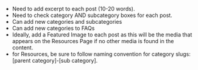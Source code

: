 - Need to add excerpt to each post (10-20 words).
- Need to check category AND subcategory boxes for each post.
- Can add new categories and subcategories
- Can add new categories to FAQs
- Ideally, add a Featured Image to each post as this will be the media that appears on the Resources Page if no other media is found in the content.
- for Resources, be sure to follow naming convention for category slugs: [parent category]-[sub category].